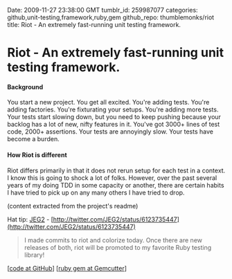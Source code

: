 Date: 2009-11-27 23:38:00 GMT
tumblr_id: 259987077
categories: github,unit-testing,framework,ruby,gem
github_repo: thumblemonks/riot
title: Riot - An extremely fast-running unit testing framework.

# Riot - An extremely fast-running unit testing framework.

#### Background

You start a new project. You get all excited. You're adding tests. You're adding factories. You're fixturating your setups. You're adding more tests. Your tests start slowing down, but you need to keep pushing because your backlog has a lot of new, nifty features in it. You've got 3000+ lines of test code, 2000+ assertions. Your tests are annoyingly slow. Your tests have become a burden.

#### How Riot is different

Riot differs primarily in that it does not rerun setup for each test in a context. I know this is going to shock a lot of folks. However, over the past several years of my doing TDD in some capacity or another, there are certain habits I have tried to pick up on any many others I have tried to drop.

(content extracted from the project's readme)

Hat tip: [JEG2](http://twitter.com/JEG2) - [http://twitter.com/JEG2/status/6123735447](http://twitter.com/JEG2/status/6123735447)

> I made commits to riot and colorize today. Once there are new releases of both, riot will be promoted to my favorite Ruby testing library!

[[code at GitHub](http://github.com/thumblemonks/riot/)] [[ruby gem at Gemcutter](http://gemcutter.org/gems/riot)]
